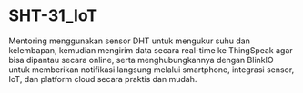 # SHT-31_IoT
Mentoring menggunakan sensor DHT untuk mengukur suhu dan kelembapan, kemudian mengirim data secara real-time ke ThingSpeak agar bisa dipantau secara online, serta menghubungkannya dengan BlinkIO untuk memberikan notifikasi langsung melalui smartphone,  integrasi sensor, IoT, dan platform cloud secara praktis dan mudah.
